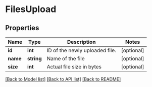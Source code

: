 # FilesUpload

## Properties
Name | Type | Description | Notes
------------ | ------------- | ------------- | -------------
**id** | **int** | ID of the newly uploaded file. | [optional] 
**name** | **string** | Name of the file | [optional] 
**size** | **int** | Actual file size in bytes | [optional] 

[[Back to Model list]](../README.md#documentation-for-models) [[Back to API list]](../README.md#documentation-for-api-endpoints) [[Back to README]](../README.md)

